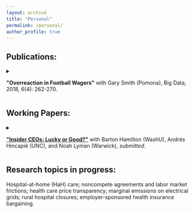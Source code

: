 ```yaml
---
layout: archive
title: "Personal"
permalink: /personal/
author_profile: true
---
```


<h2><b>Publications:</b></h2>

<details>

<summary>

<b>"Overreaction in Football Wagers"</b> with Gary Smith (Pomona), Big Data, 2018, 6(4): 262-270.

</summary>
  

<ul><span style="font-variant: small-caps;">Abstract:</span> Football scores are an imperfect measure of a team's ability, and consequently exaggerate differences in abilities. Those teams that perform the best and the worst are not really so far from average in their ability; thus their future performances regress to the mean. Betting data indicate that gamblers do not fully account for this regression.</ul>


 
</details>

<p style="margin-bottom: 1rem;"></p>


<h2><b>Working Papers:</b></h2>

<details>

<summary>

<b><a href="/files/CHHL_InsiderCEOs.pdf">"Insider CEOs: Lucky or Good?"</a></b> with Barton Hamilton (WashU), Andrés Hincapié (UNC), and Noah Lyman (Warwick), <i>submitted</i>.

</summary>
  

<ul><span style="font-variant: small-caps;">Abstract:</span> Why do firms tend to hire CEOs from within rather than externally? And why do
external hires increase when firm performance is poor? We answer these questions using a dynamic selection model of CEO hiring and turnover, weighing the relative importance of various
mechanisms suggested in the literature including differences in average quality, uncertainty about
CEO quality, costs of firing, preference for internal hires, and preference for “rocking the boat”
(external hires) during times of crisis. Firm performance is persistent and boards learn about CEO
quality over time, facing different levels of uncertainty when hiring internally or externally. We
estimate the model using a matched CEO-firm panel from 1995-2019 of all publicly-traded North
American firms. We find that the main mechanism answering these questions is information. Our
estimates indicate that boards’ uncertainty over insider candidates is roughly half that of outsiders,
which causes insider CEOs to become better selected and generates a significant difference in quality ex-post despite there being little ex-ante difference in quality between the two candidate pools.
Long-tenured insider CEOs thus tend to be “good” while outsiders tend to be “lucky.” Finally,
the higher variation in quality faced by firms when hiring externally increases firms’ willingness
to hire outsiders when performance is poor, in hopes of drawing an exceptional outsider from the
right tail of the distribution.</ul>

<img src="/files/ceos1.png" style="width: 35%; height: auto;" alt="">
 
</details>

<p style="margin-bottom: 1rem;"></p>


<h2><b>Research topics in progress:</b></h2>
Hospital-at-home (HaH) care; noncompete agreements and labor market frictions; health care price transparency; marginal emissions on electrical grids; rural hospital closures; employer-sponsored health insurance bargaining.
